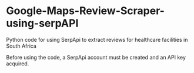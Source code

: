 # Google-Maps-Review-Scraper-using-serpAPI

Python code for using SerpApi to extract reviews for healthcare facilities in South Africa

Before using the code, a SerpApi account must be created and an API key acquired.
